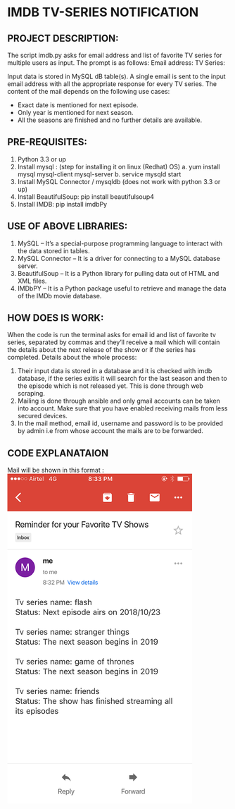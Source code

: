 # IMDB TV-SERIES NOTIFICATION
 
## PROJECT DESCRIPTION:

The script imdb.py asks for email address and list of favorite TV series for multiple users as input.
The prompt is as follows: 
Email address: 
TV Series: 

Input data is stored in MySQL dB table(s). A single email is sent to the input email address with all the appropriate response for every TV series. The content of the mail depends on the following use cases: 
* Exact date is mentioned for next episode. 
* Only year is mentioned for next season. 
* All the seasons are finished and no further details are available.


## PRE-REQUISITES:
1.	Python 3.3 or up
2.	Install mysql :  (step for installing it on linux (Redhat) OS)
a.	yum install mysql mysql-client mysql-server
b.	service mysqld start
3.	Install MySQL Connector / mysqldb (does not work with python 3.3 or up)
4.	Install BeautifulSoup: pip install beautifulsoup4
5.	Install IMDB: pip install imdbPy


## USE OF ABOVE LIBRARIES:

1.	MySQL – It’s a special-purpose programming language to interact with the data stored in tables.
2.	MySQL Connector – It is a driver for connecting to a MySQL database server.
3.	BeautifulSoup – It is a Python library for pulling data out of HTML and XML files.
4.	IMDbPY – It is a Python package useful to retrieve and manage the data of the IMDb movie database.


## HOW DOES IS WORK:

When the code is run the terminal asks for email id and list of favorite tv series, separated by commas and they’ll receive a mail which will contain the details about the next release of the show or if the series has completed. Details about the whole process:
1.	Their input data is stored in a database and it is checked with imdb database, if the series exitis it will search for the last season and then to the episode which is not released yet. This is done through web scraping.
2.	Mailing is done through ansible and only gmail accounts can be taken into account. Make sure that you have enabled receiving mails from less secured devices. 
3. In the mail method, email id, username and password is to be provided by admin i.e from whose account the mails are to be forwarded.

## CODE EXPLANATAION

Mail will be shown in this format : ![alt text](https://raw.githubusercontent.com/Mansi1301/Innovaccer-Reminder/master/gmail.png)

